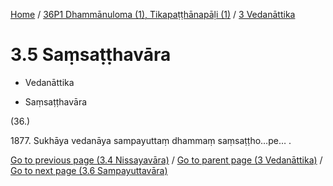 
[Home](/) / [36P1 Dhammānuloma (1), Tikapaṭṭhānapāḷi (1)](...md) / [3 Vedanāttika](../36P1/3.md)

# 3.5 Saṃsaṭṭhavāra

* Vedanāttika

* Saṃsaṭṭhavāra

(36.)

1877\. Sukhāya vedanāya sampayuttaṃ dhammaṃ saṃsaṭṭho…pe… .

[Go to previous page (3.4 Nissayavāra)](3.4.md) / [Go to parent page (3 Vedanāttika)](../36P1/3.md) / [Go to next page (3.6 Sampayuttavāra)](3.6.md)


